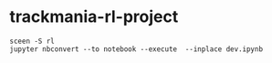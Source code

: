 # trackmania-rl-project
```
sceen -S rl
jupyter nbconvert --to notebook --execute  --inplace dev.ipynb
```